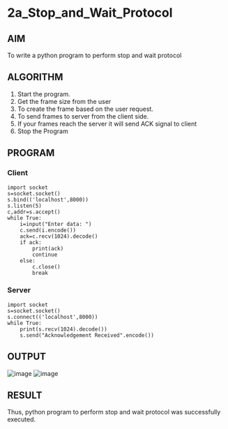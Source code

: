 # 2a_Stop_and_Wait_Protocol
## AIM 
To write a python program to perform stop and wait protocol
## ALGORITHM
1. Start the program.
2. Get the frame size from the user
3. To create the frame based on the user request.
4. To send frames to server from the client side.
5. If your frames reach the server it will send ACK signal to client
6. Stop the Program
## PROGRAM

### Client
```
import socket
s=socket.socket()
s.bind(('localhost',8000))
s.listen(5)
c,addr=s.accept()
while True:
    i=input("Enter data: ")
    c.send(i.encode())
    ack=c.recv(1024).decode()
    if ack:
        print(ack)
        continue
    else:
        c.close()
        break

```

### Server
```
import socket
s=socket.socket()
s.connect(('localhost',8000))
while True:
    print(s.recv(1024).decode())
    s.send("Acknowledgement Received".encode())
```
## OUTPUT
![image](https://github.com/user-attachments/assets/67cc0c12-8bbb-452c-80f4-e39e63a98632)
![image](https://github.com/user-attachments/assets/d551255f-9bd7-4519-9a64-803ca023dbde)

## RESULT
Thus, python program to perform stop and wait protocol was successfully executed.
